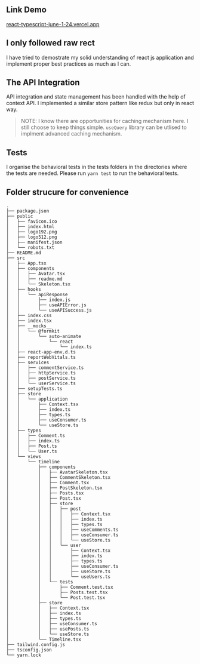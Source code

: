 ## Link Demo

[react-typescript-june-1-24.vercel.app](https://react-typescript-june-1-24.vercel.app/)

## I only followed raw rect

I have tried to demostrate my solid understanding of react js application and implement proper best practices as much as I can.

## The API Integration

API integration and state management has been handled with the help of context API. I implemented a similar store pattern like redux but only in react way.

> NOTE: I know there are opportunities for caching mechanism here. I still choose to keep things simple. `useQuery` library can be utlised to implment advanced caching mechanism.

## Tests

I organise the behavioral tests in the tests folders in the directories where the tests are needed. Please run `yarn test` to run the behavioral tests.

## Folder strucure for convenience


```
.
├── package.json
├── public
│   ├── favicon.ico
│   ├── index.html
│   ├── logo192.png
│   ├── logo512.png
│   ├── manifest.json
│   └── robots.txt
├── README.md
├── src
│   ├── App.tsx
│   ├── components
│   │   ├── Avatar.tsx
│   │   ├── readme.md
│   │   └── Skeleton.tsx
│   ├── hooks
│   │   └── apiResponse
│   │       ├── index.js
│   │       ├── useAPIError.js
│   │       └── useAPISuccess.js
│   ├── index.css
│   ├── index.tsx
│   ├── __mocks__
│   │   └── @formkit
│   │       └── auto-animate
│   │           └── react
│   │               └── index.ts
│   ├── react-app-env.d.ts
│   ├── reportWebVitals.ts
│   ├── services
│   │   ├── commentService.ts
│   │   ├── httpService.ts
│   │   ├── postService.ts
│   │   └── userService.ts
│   ├── setupTests.ts
│   ├── store
│   │   └── application
│   │       ├── Context.tsx
│   │       ├── index.ts
│   │       ├── types.ts
│   │       ├── useConsumer.ts
│   │       └── useStore.ts
│   ├── types
│   │   ├── Comment.ts
│   │   ├── index.ts
│   │   ├── Post.ts
│   │   └── User.ts
│   └── views
│       └── timeline
│           ├── components
│           │   ├── AvatarSkeleton.tsx
│           │   ├── CommentSkeleton.tsx
│           │   ├── Comment.tsx
│           │   ├── PostSkeleton.tsx
│           │   ├── Posts.tsx
│           │   ├── Post.tsx
│           │   ├── store
│           │   │   ├── post
│           │   │   │   ├── Context.tsx
│           │   │   │   ├── index.ts
│           │   │   │   ├── types.ts
│           │   │   │   ├── useComments.ts
│           │   │   │   ├── useConsumer.ts
│           │   │   │   └── useStore.ts
│           │   │   └── user
│           │   │       ├── Context.tsx
│           │   │       ├── index.ts
│           │   │       ├── types.ts
│           │   │       ├── useConsumer.ts
│           │   │       ├── useStore.ts
│           │   │       └── useUsers.ts
│           │   └── tests
│           │       ├── Comment.test.tsx
│           │       ├── Posts.test.tsx
│           │       └── Post.test.tsx
│           ├── store
│           │   ├── Context.tsx
│           │   ├── index.ts
│           │   ├── types.ts
│           │   ├── useConsumer.ts
│           │   ├── usePosts.ts
│           │   └── useStore.ts
│           └── Timeline.tsx
├── tailwind.config.js
├── tsconfig.json
└── yarn.lock
```
